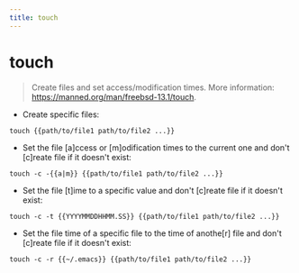 ```yaml
---
title: touch
---
```

# touch

> Create files and set access/modification times.
> More information: <https://manned.org/man/freebsd-13.1/touch>.

- Create specific files:

`touch {{path/to/file1 path/to/file2 ...}}`

- Set the file [a]ccess or [m]odification times to the current one and don't [c]reate file if it doesn't exist:

`touch -c -{{a|m}} {{path/to/file1 path/to/file2 ...}}`

- Set the file [t]ime to a specific value and don't [c]reate file if it doesn't exist:

`touch -c -t {{YYYYMMDDHHMM.SS}} {{path/to/file1 path/to/file2 ...}}`

- Set the file time of a specific file to the time of anothe[r] file and don't [c]reate file if it doesn't exist:

`touch -c -r {{~/.emacs}} {{path/to/file1 path/to/file2 ...}}`
